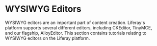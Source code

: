# WYSIWYG Editors [](id=wysiwyg-editors)

WYSIWYG editors are an important part of content creation. Liferay's platform
supports several different editors, including CKEditor, TinyMCE, and our
flagship, AlloyEditor. This section contains tutorials relating to WYSIWYG
editors on the Liferay platform.
